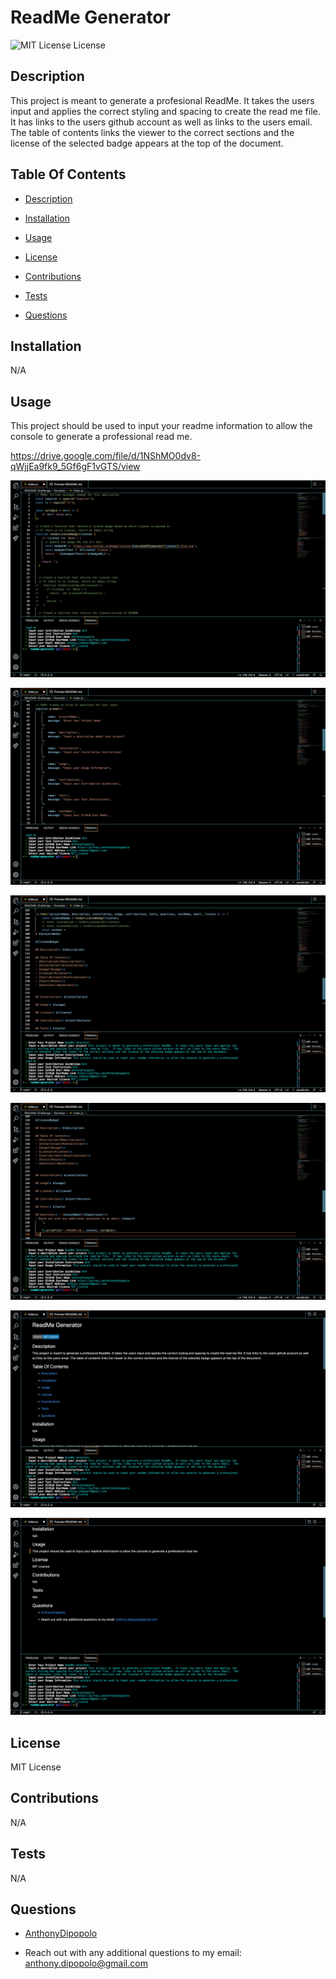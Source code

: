 
# ReadMe Generator

![MIT License License](https://img.shields.io/badge/license-MIT%20License-blue.svg)

## Description
 This project is meant to generate a profesional ReadMe.  It takes the users input and applies the correct styling and spacing to create the read me file.  It has links to the users github account as well as links to the users email.  The table of contents links the viewer to the correct sections and the license of the selected badge appears at the top of the document.

## Table Of Contents
 
- [Description](#description)
 
- [Installation](#installation)

- [Usage](#usage)

- [License](#license)

- [Contributions](#contributions)

- [Tests](#tests)

- [Questions](#questions)



## Installation
 N/A

## Usage
 This project should be used to input your readme information to allow the console to generate a professional read me.

https://drive.google.com/file/d/1NShMO0dv8-qWjjEa9fk9_5Gf6gF1vGTS/view

![application screenshot](./Assets/screenshots/Screen%20Shot%202023-06-25%20at%209.06.06%20PM.png)

![application screenshot](./Assets/screenshots/Screen%20Shot%202023-06-25%20at%209.06.15%20PM.png)

![application screenshot](./Assets/screenshots/Screen%20Shot%202023-06-25%20at%209.06.34%20PM.png)

![application screenshot](./Assets/screenshots/Screen%20Shot%202023-06-25%20at%209.06.43%20PM.png)

![application screenshot](./Assets/screenshots/Screen%20Shot%202023-06-25%20at%209.06.51%20PM.png)

![application screenshot](./Assets/screenshots/Screen%20Shot%202023-06-25%20at%209.06.57%20PM.png)

## License
 MIT License

## Contributions
 N/A

## Tests
 N/A

## Questions
- [AnthonyDipopolo](https://github.com/AnthonyDipopolo)

- Reach out with any additional questions to my email: anthony.dipopolo@gmail.com
    
